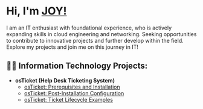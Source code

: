 <h1>Hi, I'm <a href= "https://linkedin.com/in/joy-barnes-3897a0306/">JOY!</a> </h1>

I am an IT enthusiast with foundational experience, who is actively expanding skills in cloud engineering and networking. Seeking opportunities to contribute to innovative projects and further develop within the field. Explore my projects and join me on this journey in IT!

<h2>👨‍💻 Information Technology Projects:</h2>

- <b>osTicket (Help Desk Ticketing System)</b>
  - [osTicket: Prerequisites and Installation](https://github.com/barnesjoye/osticket-prereqs)
  - [osTicket: Post-Installation Configuration](https://github.com/barnesjoye/post-install-config)
  - [osTicket: Ticket Lifecycle Examples](https://github.com/barnesjoye/ticket-lifecycle)
